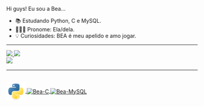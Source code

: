 Hi guys! Eu sou a Bea...

- 📚 Estudando Python, C e MySQL.
- 👩🏻‍💼 Pronome: Ela/dela.
- 💡 Curiosidades: BEA é meu apelido e amo jogar.

<div>
  <a href="https://github.com/beatrizmenezes1">
  <hr>
  <img height="180em" src="https://github-readme-stats.vercel.app/api?username=beatrizmenezes1&show_icons=true&theme=radical&include_all_commits=true&count_private=true"/>    
  <img height="180em" src="https://github-readme-stats.vercel.app/api/top-langs/?username=beatrizmenezes1&layout=compact&langs_count=7&theme=radical"/>
   <br>
  <img height="200em"src="https://img.freepik.com/vetores-gratis/controle-numero-um-e-videogame-parede-de-tijolos-estilo-neon_24908-58767.jpg?size=338&ext=jpg"/>
    
</div>
  
  <hr>

<div style="display: inline_block"><br>
  <img align="center" alt="Bea-Python" height="50" width="50" src="https://raw.githubusercontent.com/devicons/devicon/master/icons/python/python-original.svg">
  <img align="center" alt="Bea-C" height="50" width="50" src="https://img.icons8.com/color/48/000000/c-programming.png">
  <img align="center" alt="Bea-MySQL" height="70" width="70" src="https://img.icons8.com/color/48/000000/mysql-logo.png"/>
</div>




